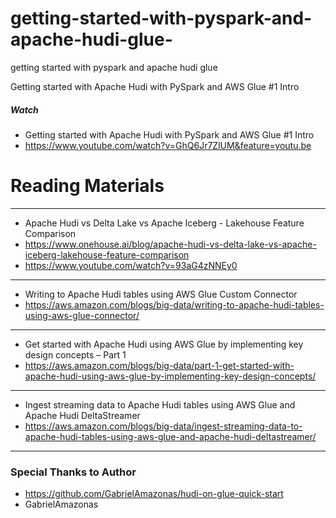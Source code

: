 # getting-started-with-pyspark-and-apache-hudi-glue-
getting started with pyspark and apache hudi glue 

Getting started with Apache Hudi with PySpark and AWS Glue #1 Intro


##### Watch
* Getting started with Apache Hudi with PySpark and AWS Glue #1 Intro
* https://www.youtube.com/watch?v=GhQ6Jr7ZlUM&feature=youtu.be

# Reading Materials 

-------------------------------------------------------------------------------
* Apache Hudi vs Delta Lake vs Apache Iceberg - Lakehouse Feature Comparison
* https://www.onehouse.ai/blog/apache-hudi-vs-delta-lake-vs-apache-iceberg-lakehouse-feature-comparison
* https://www.youtube.com/watch?v=93aG4zNNEy0
-------------------------------------------------------------------------------
* Writing to Apache Hudi tables using AWS Glue Custom Connector
* https://aws.amazon.com/blogs/big-data/writing-to-apache-hudi-tables-using-aws-glue-connector/
-------------------------------------------------------------------------------
* Get started with Apache Hudi using AWS Glue by implementing key design concepts – Part 1
* https://aws.amazon.com/blogs/big-data/part-1-get-started-with-apache-hudi-using-aws-glue-by-implementing-key-design-concepts/
-------------------------------------------------------------------------------
* Ingest streaming data to Apache Hudi tables using AWS Glue and Apache Hudi DeltaStreamer
* https://aws.amazon.com/blogs/big-data/ingest-streaming-data-to-apache-hudi-tables-using-aws-glue-and-apache-hudi-deltastreamer/
-------------------------------------------------------------------------------

### Special Thanks to Author 
* https://github.com/GabrielAmazonas/hudi-on-glue-quick-start
* GabrielAmazonas

